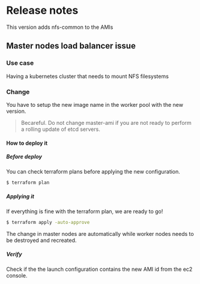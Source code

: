 # Release notes

This version adds nfs-common to the AMIs

## Master nodes load balancer issue

### Use case

Having a kubernetes cluster that needs to mount NFS filesystems

### Change

You have to setup the new image name in the worker pool with the new version.

> Becareful. Do not change master-ami if you are not ready to perform a rolling update of etcd servers.

#### How to deploy it

##### Before deploy

You can check terraform plans before applying the new configuration.

```bash
$ terraform plan
```

##### Applying it

If everything is fine with the terraform plan, we are ready to go!

```bash
$ terraform apply -auto-approve
```

The change in master nodes are automatically while worker nodes needs to be destroyed and recreated.

##### Verify

Check if the the launch configuration contains the new AMI id from the ec2 console.
